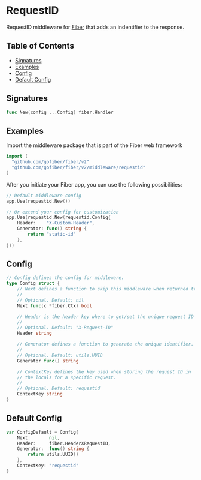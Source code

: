 # RequestID

RequestID middleware for [Fiber](https://github.com/gofiber/fiber) that adds an indentifier to the response.

## Table of Contents

* [Signatures](requestid.md#signatures)
* [Examples](requestid.md#examples)
* [Config](requestid.md#config)
* [Default Config](requestid.md#default-config)

## Signatures

```go
func New(config ...Config) fiber.Handler
```

## Examples

Import the middleware package that is part of the Fiber web framework

```go
import (
  "github.com/gofiber/fiber/v2"
  "github.com/gofiber/fiber/v2/middleware/requestid"
)
```

After you initiate your Fiber app, you can use the following possibilities:

```go
// Default middleware config
app.Use(requestid.New())

// Or extend your config for customization
app.Use(requestid.New(requestid.Config{
    Header:    "X-Custom-Header",
    Generator: func() string {
        return "static-id"
    },
}))
```

## Config

```go
// Config defines the config for middleware.
type Config struct {
    // Next defines a function to skip this middleware when returned true.
    //
    // Optional. Default: nil
    Next func(c *fiber.Ctx) bool

    // Header is the header key where to get/set the unique request ID
    //
    // Optional. Default: "X-Request-ID"
    Header string

    // Generator defines a function to generate the unique identifier.
    //
    // Optional. Default: utils.UUID
    Generator func() string

    // ContextKey defines the key used when storing the request ID in
    // the locals for a specific request.
    //
    // Optional. Default: requestid
    ContextKey string
}
```

## Default Config

```go
var ConfigDefault = Config{
    Next:       nil,
    Header:     fiber.HeaderXRequestID,
    Generator:  func() string {
        return utils.UUID()
    },
    ContextKey: "requestid"
}
```

